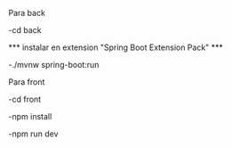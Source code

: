 Para back

-cd back

*** instalar en extension "Spring Boot Extension Pack" ***

-./mvnw spring-boot:run


Para front 

-cd front

-npm install

-npm run dev